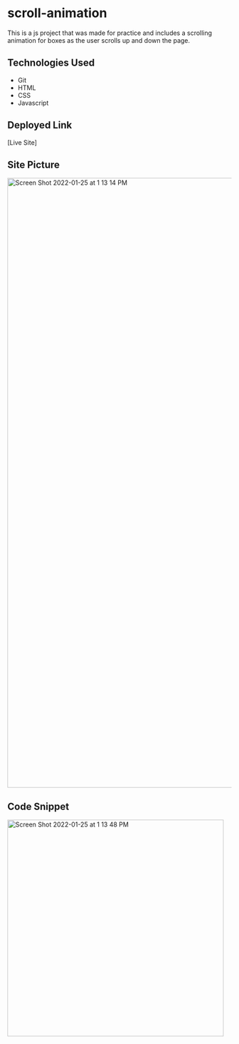 # scroll-animation

This is a js project that was made for practice and includes a scrolling animation for boxes as the user scrolls up and down the page.

## Technologies Used 

* Git
* HTML
* CSS
* Javascript

## Deployed Link

[Live Site]

## Site Picture
<img width="1368" alt="Screen Shot 2022-01-25 at 1 13 14 PM" src="https://user-images.githubusercontent.com/89226867/151061169-d6fa8808-32f6-4620-9506-2167254761e7.png">

## Code Snippet

<img width="486" alt="Screen Shot 2022-01-25 at 1 13 48 PM" src="https://user-images.githubusercontent.com/89226867/151061192-ac68384b-42b4-495b-8cbb-d093716cc396.png">
